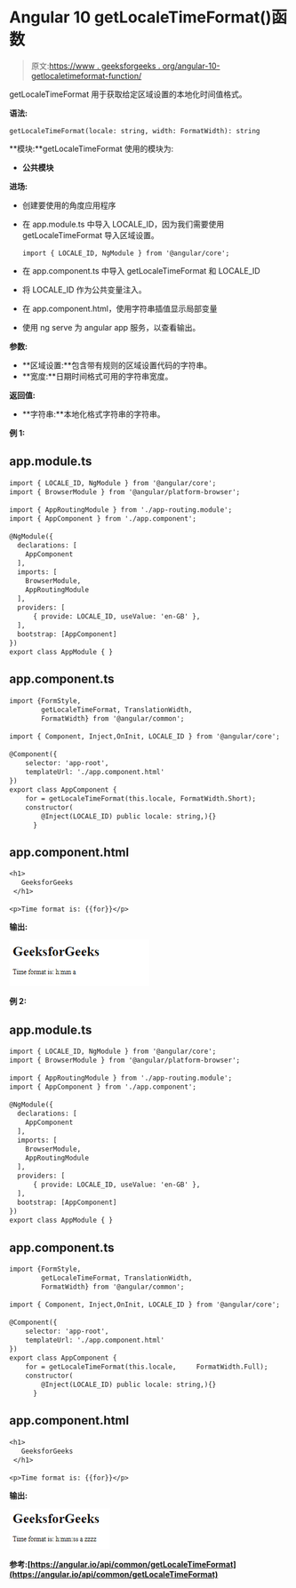 # Angular 10 getLocaleTimeFormat()函数

> 原文:[https://www . geeksforgeeks . org/angular-10-getlocaletimeformat-function/](https://www.geeksforgeeks.org/angular-10-getlocaletimeformat-function/)

getLocaleTimeFormat 用于获取给定区域设置的本地化时间值格式。

**语法:**

```
getLocaleTimeFormat(locale: string, width: FormatWidth): string
```

**模块:**getLocaleTimeFormat 使用的模块为:

*   **公共模块**

**进场:**

*   创建要使用的角度应用程序
*   在 app.module.ts 中导入 LOCALE_ID，因为我们需要使用 getLocaleTimeFormat 导入区域设置。

    ```
    import { LOCALE_ID, NgModule } from '@angular/core';
    ```

*   在 app.component.ts 中导入 getLocaleTimeFormat 和 LOCALE_ID
*   将 LOCALE_ID 作为公共变量注入。
*   在 app.component.html，使用字符串插值显示局部变量
*   使用 ng serve 为 angular app 服务，以查看输出。

**参数:**

*   **区域设置:**包含带有规则的区域设置代码的字符串。
*   **宽度:**日期时间格式可用的字符串宽度。

**返回值:**

*   **字符串:**本地化格式字符串的字符串。

**例 1:**

## app.module.ts

```
import { LOCALE_ID, NgModule } from '@angular/core';
import { BrowserModule } from '@angular/platform-browser';

import { AppRoutingModule } from './app-routing.module';
import { AppComponent } from './app.component';

@NgModule({
  declarations: [
    AppComponent
  ],
  imports: [
    BrowserModule,
    AppRoutingModule
  ],
  providers: [
      { provide: LOCALE_ID, useValue: 'en-GB' },
  ],
  bootstrap: [AppComponent]
})
export class AppModule { }
```

## app.component.ts

```
import {FormStyle,
        getLocaleTimeFormat, TranslationWidth, 
        FormatWidth} from '@angular/common';

import { Component, Inject,OnInit, LOCALE_ID } from '@angular/core';

@Component({
    selector: 'app-root',
    templateUrl: './app.component.html'
})
export class AppComponent {
    for = getLocaleTimeFormat(this.locale, FormatWidth.Short);
    constructor(
        @Inject(LOCALE_ID) public locale: string,){}
      }
```

## app.component.html

```
<h1>
   GeeksforGeeks
 </h1>

<p>Time format is: {{for}}</p>
```

**输出:**

![](img/8c578394c6b5b3648db3b981de652670.png)

**例 2:**

## app.module.ts

```
import { LOCALE_ID, NgModule } from '@angular/core';
import { BrowserModule } from '@angular/platform-browser';

import { AppRoutingModule } from './app-routing.module';
import { AppComponent } from './app.component';

@NgModule({
  declarations: [
    AppComponent
  ],
  imports: [
    BrowserModule,
    AppRoutingModule
  ],
  providers: [
      { provide: LOCALE_ID, useValue: 'en-GB' },
  ],
  bootstrap: [AppComponent]
})
export class AppModule { }
```

## app.component.ts

```
import {FormStyle,
        getLocaleTimeFormat, TranslationWidth, 
        FormatWidth} from '@angular/common';

import { Component, Inject,OnInit, LOCALE_ID } from '@angular/core';

@Component({
    selector: 'app-root',
    templateUrl: './app.component.html'
})
export class AppComponent {
    for = getLocaleTimeFormat(this.locale,     FormatWidth.Full);
    constructor(
        @Inject(LOCALE_ID) public locale: string,){}
      }
```

## app.component.html

```
<h1>
   GeeksforGeeks
 </h1>

<p>Time format is: {{for}}</p>
```

**输出:**

![](img/c05895fa08aaa173c15882110258791e.png)

**参考:**[](https://angular.io/api/common/getLocaleCurrencyName)**[https://angular.io/api/common/getLocaleTimeFormat](https://angular.io/api/common/getLocaleTimeFormat)**